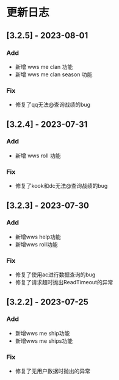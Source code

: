 # 更新日志

## [3.2.5] - 2023-08-01

### Add

- 新增 wws me clan 功能
- 新增 wws me clan season 功能

### Fix

- 修复了qq无法@查询战绩的bug

## [3.2.4] - 2023-07-31

### Add

- 新增 wws roll 功能

### Fix

- 修复了kook和dc无法@查询战绩的bug

## [3.2.3] - 2023-07-30

### Add

- 新增wws help功能
- 新增wws roll功能

### Fix

- 修复了使用ac进行数据查询的bug
- 修复了请求超时抛出ReadTimeout的异常

## [3.2.2] - 2023-07-25

### Add

- 新增wws me ship功能
- 新增wws me ships功能

### Fix

- 修复了无用户数据时抛出的异常
